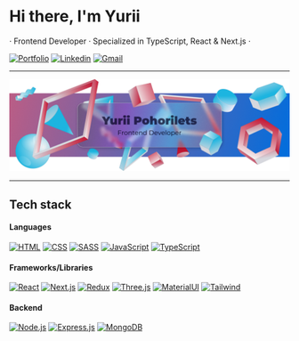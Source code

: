 

# Hi there, I'm Yurii
· Frontend Developer · Specialized in TypeScript, React & Next.js ·

[![Portfolio](https://img.shields.io/badge/Portfolio-414141?style=for-the-badge)](https://yuriipohorilets.github.io/portfolio-frontend/)
[![Linkedin](https://img.shields.io/badge/LinkedIn-0077B5?style=for-the-badge&logo=linkedin&logoColor=white)](https://www.linkedin.com/in/yuriipohorilets/)
[![Gmail](https://img.shields.io/badge/Email-D14836?style=for-the-badge)](mailto:pohorilets.y@gmail.com)

---

[![preview](./assets/cover.png)](#)

---

## Tech stack
#### Languages
[![HTML](https://img.shields.io/badge/HTML5-E34F26?style=for-the-badge&logo=html5&logoColor=white)](#)
[![CSS](https://img.shields.io/badge/CSS3-1572B6?style=for-the-badge&logo=css3&logoColor=white)](#)
[![SASS](https://img.shields.io/badge/Sass-CC6699?style=for-the-badge&logo=sass&logoColor=white)](#)
[![JavaScript](https://img.shields.io/badge/JavaScript-323330?style=for-the-badge&logo=javascript&logoColor=F7DF1E)](#)
[![TypeScript](https://img.shields.io/badge/TypeScript-007ACC?style=for-the-badge&logo=typescript&logoColor=white)](#)

#### Frameworks/Libraries
[![React](https://img.shields.io/badge/React-20232A?style=for-the-badge&logo=react&logoColor=61DAFB)](#)
[![Next.js](https://img.shields.io/badge/next%20js-000000?style=for-the-badge&logo=nextdotjs&logoColor=white)](#)
[![Redux](https://img.shields.io/badge/Redux-593D88?style=for-the-badge&logo=redux&logoColor=white)](#)
[![Three.js](https://img.shields.io/badge/ThreeJs-black?style=for-the-badge&logo=three.js&logoColor=white)](#)
[![MaterialUI](https://img.shields.io/badge/Material%20UI-007FFF?style=for-the-badge&logo=mui&logoColor=white)](#)
[![Tailwind](https://img.shields.io/badge/Tailwind_CSS-38B2AC?style=for-the-badge&logo=tailwind-css&logoColor=white)](#)

#### Backend
[![Node.js](https://img.shields.io/badge/Node%20js-339933?style=for-the-badge&logo=nodedotjs&logoColor=white)](#)
[![Express.js](https://img.shields.io/badge/Express%20js-000000?style=for-the-badge&logo=express&logoColor=white)](#)
[![MongoDB](https://img.shields.io/badge/MongoDB-4EA94B?style=for-the-badge&logo=mongodb&logoColor=white)](#)
